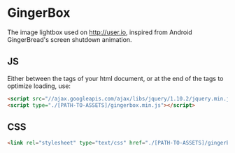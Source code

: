 # GingerBox
The image lightbox used on http://user.io, inspired from Android GingerBread's screen shutdown animation.

## JS

Either between the <head> tags of your html document, or at the end of the <body> tags to optimize loading, use:
```html
<script src="//ajax.googleapis.com/ajax/libs/jquery/1.10.2/jquery.min.js"></script>
<script type="./[PATH-TO-ASSETS]/gingerbox.min.js"></script>
```

## CSS

```html
<link rel="stylesheet" type="text/css" href="./[PATH-TO-ASSETS]/gingerbox.css">
```